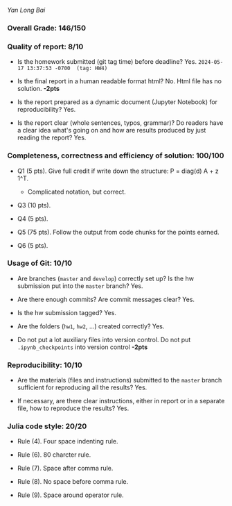*Yan Long Bai*

### Overall Grade: 146/150

### Quality of report: 8/10

-   Is the homework submitted (git tag time) before deadline? Yes. `2024-05-17 13:37:53 -0700  (tag: HW4)`

-   Is the final report in a human readable format html? No. Html file has no solution. **-2pts** 

-   Is the report prepared as a dynamic document (Jupyter Notebook) for reproducibility? Yes.

-   Is the report clear (whole sentences, typos, grammar)? Do readers have a clear idea what's going on and how are results produced by just reading the report? Yes.

### Completeness, correctness and efficiency of solution: 100/100

- Q1 (5 pts). Give full credit if write down the structure: P = diag(d) A + z 1^T.
    - Complicated notation, but correct.

- Q3 (10 pts).

- Q4 (5 pts).

- Q5 (75 pts). Follow the output from code chunks for the points earned. 

- Q6 (5 pts).

### Usage of Git: 10/10

- Are branches (`master` and `develop`) correctly set up? Is the hw submission put into the `master` branch? Yes.

- Are there enough commits? Are commit messages clear? Yes.

- Is the hw submission tagged? Yes.

- Are the folders (`hw1`, `hw2`, ...) created correctly? Yes.

- Do not put a lot auxiliary files into version control. Do not put `.ipynb_checkpoints` into version control **-2pts**

### Reproducibility: 10/10

- Are the materials (files and instructions) submitted to the `master` branch sufficient for reproducing all the results? Yes.

- If necessary, are there clear instructions, either in report or in a separate file, how to reproduce the results? Yes.

### Julia code style: 20/20

- Rule (4). Four space indenting rule. 

- Rule (6). 80 charcter rule.

- Rule (7). Space after comma rule.

- Rule (8). No space before comma rule.

- Rule (9). Space around operator rule.
